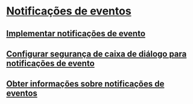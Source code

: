 # [Notificações de eventos](event-notifications.md)
## [Implementar notificações de evento](implement-event-notifications.md)
## [Configurar segurança de caixa de diálogo para notificações de evento](configure-dialog-security-for-event-notifications.md)
## [Obter informações sobre notificações de eventos](get-information-about-event-notifications.md)
